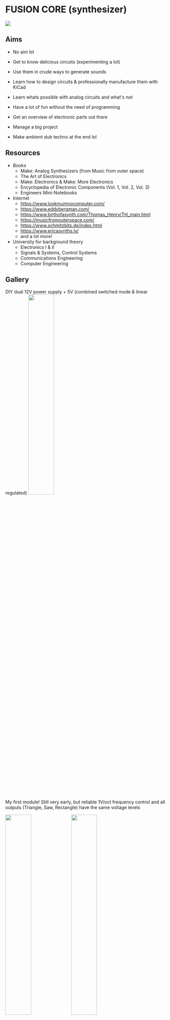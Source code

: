 # FUSION CORE (synthesizer)

![](./img/Banner.png)

## Aims

- No aim lol
- Get to know delicious circuits (experimenting a lot)
- Use them in crude ways to generate sounds
- Learn how to design circuits & professionally manufacture them with KiCad
- Learn whats possible with analog circuits and what's not
- Have a lot of fun without the need of programming

- Get an overview of electronic parts out there
- Manage a big project
- Make ambient dub techno at the end lol


## Resources
- Books
    - Make: Analog Synthesizers (from Music from outer space)
    - The Art of Electronics
    - Make: Electronics & Make: More Electronics
    - Encyclopedia of Electronic Components (Vol. 1, Vol. 2, Vol. 3)
    - Engineers Mini-Notebooks
- Internet
    - https://www.lookmumnocomputer.com/
    - https://www.eddybergman.com/
    - https://www.birthofasynth.com/Thomas_Henry/TH_main.html
    - https://musicfromouterspace.com/
    - https://www.schmitzbits.de/index.html
    - https://www.ericasynths.lv/
    - and a lot more!
- University for background theory
    - Electronics I & II
    - Signals & Systems, Control Systems
    - Communications Engineering
    - Computer Engineering


## Gallery

DIY dual 12V power supply + 5V (combined switched mode & linear regulated)
<img src="./img/PSU.jpg" width=40%>

My first module! Still very early, but reliable 1V/oct frequency control and all outputs (Triangle, Saw, Rectangle) have the same voltage levels

<img src="./img/VCO 1st Module.jpg" width=40%>
<img src="./img/VCO 1st PCB.jpg" width=40%>

Obviously go to Look Mum no Computer concert!
<img src="./img/LMNC.jpeg" width=40%>

Test circuits with chaotic wiring

<img src="./img/VCO 1st Test.jpg" width=40%>
<img src="./img/VCO Test.jpg" width=40%>

Borrow devices from student research center
<img src="./img/Devices.jpg" width=40%>

## Module Specifications
- ±12V, 5V Power Supply
- 16cm high, n * 2cm wide (Eurorack is too small, Cosmo too large)

- PCB-Color: Green
- Different front-plate materials (wooden, metal, PVC)


# Level 1: Basic Synth

## Chapter 1: Case
- It should be a wooden box sprayed black with fancy neon art or something


## Chapter 2: PSU
- found a better one than my own diy thing (RT65-B)

## Chapter 3: 3x VCO 
- still experimenting and learning how to design modules with input / output protection
- but first VCO tests work based on AS3340/CEM3340


<img src="./img/Testing.jpg" width=80%>


Knobs:
- Big Frequency Knob
- Fine Frequency Knob
- PWM Knob

Inputs:
- PWM
- 1V/Oct
- Hard Sync
- Soft Sync

Outputs:
- Triangle
- Sawtooth
- Rectangle

## Chapter 4: 2x VCF
- First design workes based on LM13700 Operational Transconductance Amplifier, but I want to make sure it workes in every situation and the output is in voltage bounds


Knobs:
- Cutoff
- Resonance
- Drive

Inputs:
- Cutoff
- Resonance
- Drive

Output:
- Low Pass
- Band pass
- High Pass

## Chapter 5: 4x VCA

VU Meter?

Knobs:
- Volume

Inputs:
- Audio in
- CV in

Outputs:
- Audio out

## Chapter 6: 2x 4-channel Mixer
Knobs:
- Channel 1 Volume
- Channel 2 Volume
- Channel 3 Volume
- Channel 4 Volume

Inputs:
- Audio Channel 1
- Audio Channel 2
- Audio Channel 3
- Audio Channel 4

Output
- Audio Sum

## Chapter 7: Teensy 4.1 as digital signal processor for reverb / echo / distortion effects

Knobs:
- Mode
- Mod 1 (Reverb Room Size    / Echo Clock Speed)
- Mod 2 (Reverb Decay Length / Echo Feedback)

Input:
- Left Audio In
- Optional Right Audio In
- Mod 1 (Reverb Room Size    / Echo Clock Speed)

Output:
- Left Audio Out
- Right Audio Out


## Chapter 8: Audio Out (Headphones, Line Out)
- Input buffering Input / Output durch OpAmp?

- Dual Mono to Stereo
- Headphone Out
- Volume Knob
- Vu Meter

# Level 3: LMNC AAAPPPCCC Module

# Level 4: Triangle to Sine Wave Conversion

# Level 5: Beat Extension

## Chapter 1: Splitter

## Chapter 2: Clock

## Chapter 3: Clock Divider

## Chapter 4: Counter

## Chapter 5: ADSR

## Chapter 6: Manual Trigger / Gate

## Chapter 7: Sample & Hold

## Chapter 8: LFO

## Chapter 9: Constant voltage source

## Chapter 10: Signal voltage offset